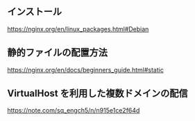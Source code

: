## インストール
https://nginx.org/en/linux_packages.html#Debian

## 静的ファイルの配置方法
https://nginx.org/en/docs/beginners_guide.html#static

## VirtualHost を利用した複数ドメインの配信
https://note.com/sq_engch5/n/n915e1ce2f64d
